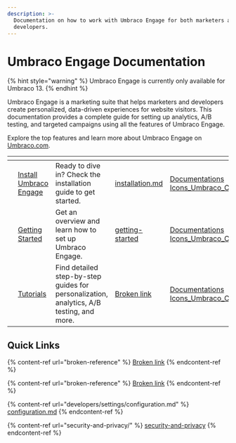 ```yaml
---
description: >-
  Documentation on how to work with Umbraco Engage for both marketers and
  developers.
---
```


# Umbraco Engage Documentation

{% hint style="warning" %}
Umbraco Engage is currently only available for Umbraco 13.
{% endhint %}

Umbraco Engage is a marketing suite that helps marketers and developers create personalized, data-driven experiences for website visitors. This documentation provides a complete guide for setting up analytics, A/B testing, and targeted campaigns using all the features of Umbraco Engage.

Explore the top features and learn more about Umbraco Engage on [Umbraco.com](https://umbraco.com/products/add-ons/engage/).

<table data-view="cards"><thead><tr><th></th><th></th><th></th><th data-hidden data-card-target data-type="content-ref"></th><th data-hidden data-card-cover data-type="files"></th></tr></thead><tbody><tr><td></td><td><a href="installation/installation.md">Install Umbraco Engage</a></td><td>Ready to dive in? Check the installation guide to get started.</td><td><a href="installation/installation.md">installation.md</a></td><td><a href=".gitbook/assets/Documentations Icons_Umbraco_CMS_Install.png">Documentations Icons_Umbraco_CMS_Install.png</a></td></tr><tr><td></td><td><a href="getting-started/">Getting Started</a></td><td>Get an overview and learn how to set up Umbraco Engage.</td><td><a href="getting-started/">getting-started</a></td><td><a href=".gitbook/assets/Documentations Icons_Umbraco_Cloud_Getting_Started.png">Documentations Icons_Umbraco_Cloud_Getting_Started.png</a></td></tr><tr><td></td><td><a href="tutorials/">Tutorials</a></td><td>Find detailed step-by-step guides for personalization, analytics, A/B testing, and more.</td><td><a href="broken-reference">Broken link</a></td><td><a href=".gitbook/assets/Documentations Icons_Umbraco_CMS_Tutorials.png">Documentations Icons_Umbraco_CMS_Tutorials.png</a></td></tr></tbody></table>

## Quick Links

{% content-ref url="broken-reference" %}
[Broken link](broken-reference)
{% endcontent-ref %}

{% content-ref url="broken-reference" %}
[Broken link](broken-reference)
{% endcontent-ref %}

{% content-ref url="developers/settings/configuration.md" %}
[configuration.md](developers/settings/configuration.md)
{% endcontent-ref %}

{% content-ref url="security-and-privacy/" %}
[security-and-privacy](security-and-privacy/)
{% endcontent-ref %}
